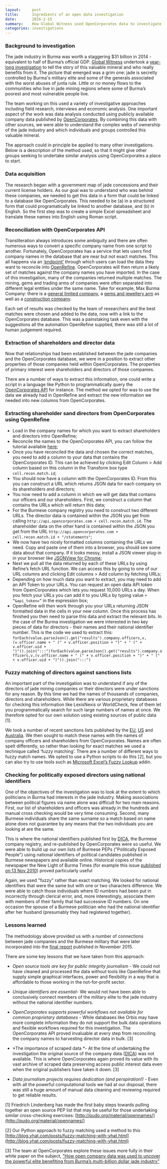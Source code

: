 ```yaml
---
layout:     post
title:      Ingredients of an open data investigation
date:       2016-2-15
summary:	How Global Witness used OpenCorporates data to investigate corruption in the Burmese jade industry
categories: investigations
---
```


### Background to investigation

The jade industry in Burma was worth a staggering $31 billion in 2014 - equivalent to half of Burma’s official GDP. [Global Witness](https://globalwitness.org) undertook a [year-long investigation](https://www.globalwitness.org/en-gb/campaigns/oil-gas-and-mining/myanmarjade/) to tell the story of this valuable mineral and who really benefits from it. The picture that emerged was a grim one: jade is secretly controlled by Burma's military elite and some of the generals associated with the worst abuses of junta rule. Little or no money flows to the communities who live in jade mining regions where some of Burma’s poorest and most vulnerable people live.

The team working on this used a variety of investigative approaches including field research, interviews and economic analysis.  One important aspect of the work was data analysis conducted using publicly available company data published by [OpenCorporates](https://opencorporates.com/). By combining this data with other sources, we were able to understand the complex webs of ownership of the jade industry and which individuals and groups controlled this valuable mineral.

The approach could in principle be applied to many other investigations. Below is a description of the method used, so that it might give other groups seeking to undertake similar analysis using OpenCorporates a place to start.

### Data acquisition

The research began with a government map of jade concessions and their current license holders. As our goal was to understand who was behind these companies, we needed to get this data in a form that could be linked to a database like OpenCorporates. This needed to be (a) in a structured form that could programatically be linked to another database, and (b) in English. So the first step was to create a simple Excel spreadsheet and translate these names into English using Roman script. 

### Reconciliation with OpenCorporates API

Transliteration always introduces some ambiguity and there are often numerous ways to convert a specific company name from one script to another. Fortunately, OpenCorporates has a service that lets users find company names in the database that are near but not exact matches. This all happens via an [‘endpoint’](https://api.opencorporates.com/documentation/Open-Refine-Reconciliation-API) through which users can load the data they want to reconcile into [OpenRefine](http://openrefine.org/). OpenCorporates will then return a likely set of matches against the company names you have imported. In the case of this investigation, many of the companies returned multiple matches. The mining, gems and trading arms of companies were often separated into different legal entities under the same name. Take for example, Max Burma Company: there is a [general limited company](https://opencorporates.com/companies/mm/733-1993-1994), a [gems and jewellery arm](https://opencorporates.com/companies/mm/903-2007-2008) as well as a [construction company](https://opencorporates.com/companies/mm/958-2005-2006). 

Each set of results was checked by the team of researchers and the best matches were chosen and added to the data, now with a link to the OpenCorporates database. This was a painstaking task even with the suggestions all the automation OpenRefine supplied, there was still a lot of human judgement required.

### Extraction of shareholders and director data

Now that relationships had been established between the jade companies and the OpenCorporates database, we were in a position to extract other properties of those companies held within OpenCorporates. The properties of primary interest were shareholders and directors of those companies.

There are a number of ways to extract this information, one could write a script in a language like Python to programmatically query the [OpenCorporates API](https://api.opencorporates.com/) for instance. The method we opted for was to use the data we already had in OpenRefine and extract the new information we needed into new columns from OpenCorporates.

### Extracting shareholder sand directors from OpenCorporates using OpenRefine

* Load in the company names for which you want to extract shareholders and directors intro OpenRefine;
* Reconcile the names to the OpenCorporates API, you can follow the tutorial available [here](https://api.opencorporates.com/documentation/Google-Refine-Reconciliation-API);
* Once you have reconciled the data and chosen the correct matches, you need to add a column to your data that contains the OpenCorporates ID. This can be achieved by clicking Edit Column > Add column based on this column in the Transform box type `cell.recon.match.id`;
* You should now have a column with the OpenCorporates ID. From this you can construct a URL which returns JSON data for each company on its shareholders and directors;
* You now need to add a column in which we will get data that contains our officers and our shareholders. First, we construct a column that contains the URLs which will return this data;
* For the Burmese company registry you need to construct two different URLs. The director data is contained within the JSON you get from calling `http://api.opencorporates.com + cell.recon.match.id`. The shareholder data on the other hand is contained within the JSON you get from the URL `http://api.opencorporates.com + cell.recon.match.id + "/statements"`;
* We now have two nicely formatted columns containing the URLs we need. Copy and paste one of them into a browser, you should see some data about that company. If it looks messy, install a JSON viewer plug-in in your browser like [JSONView for Chrome](https://chrome.google.com/webstore/detail/jsonview/chklaanhfefbnpoihckbnefhakgolnmc?hl=en);
* Next we pull all the data returned by each of these URLs by using Refine’s fetch URL function. We can access this by going to one of our URL columns and clicking Edit columns > Add column by fetching URLs;
* Depending on how much data you want to extract, you may need to add an API Token to your URLs. You can request an open data API token from OpenCorporates which lets you request 10,000 URLs a day. When you fetch your URLs you can add it to you URLs by typing value `+ “&api_token=”` in the expression box;
* OpenRefine will then work through you your URLs returning JSON formatted data in the cells in your new column. Once this process has finished you then need to parse this data and extract the relevant bits. In the case of the Burma investigation we were interested in two key pieces of data for directors - their names and their national identifier number. This is the code we used to extract this: `forEach(value.parseJson().get("results").company.officers,v,(v.officer.name + " (" + v.officer.position + ")" + " (" + v.officer.uid + ")")).join(":::")forEach(value.parseJson().get("results").company.officers,v,(v.officer.name + " (" + v.officer.position + ")" + " (" + v.officer.uid + ")")).join(":::")`

### Fuzzy matching of directors against sanctions lists

An important part of the investigation was to understand if any of the directors of jade mining companies or their directors were under sanctions for any reason. By this time we had the names of thousands of companies, directors and shareholders. While there are various proprietary databases for checking this information like LexisNexis or WorldCheck, few of them let you programmatically search for such large numbers of names at once. We therefore opted for our own solution using existing sources of public data [1].

We took a number of recent sanctions lists published by the [EU](http://eeas.europa.eu/cfsp/sanctions/consol-list/index_en.htm), [US](https://www.treasury.gov/resource-center/sanctions/Programs/Pages/Programs.aspx) and [Australia](http://dfat.gov.au/international-relations/security/sanctions/pages/consolidated-list.aspx). We then sought to match these names with the names of company officers and shareholders from OpenCorporates. Names are often spelt differently, so rather than looking for exact matches we used a technique called ‘fuzzy matching’.  There are a number of different ways to fuzzy match names. We opted to use a Python scripts to do this [2], but you can also try to use tools such as [Microsoft Excel’s Fuzzy Lookup](http://www.microsoft.com/en-gb/download/details.aspx?id=15011) addin.

### Checking for politically exposed directors using national identifiers

One of the objectives of the investigation was to look at the extent to which politicians in Burma had interests in the jade industry. Making associations between political figures via name alone was difficult for two main reasons. First, our list of shareholders and officers was already in the hundreds and manual cross checking would be very time consuming. Second, many Burmese individuals share the same surname so a match based on name alone does not guarantee by any means that the two individuals you are looking at are the same.

This is where the national identifiers published first by [DICA](http://dica.gov.mm.x-aas.net/), the Burmese company registry, and re-published by OpenCorporates were so useful. We were able to build up our own lists of Burmese PEPs ("Politically Exposed People") using national identifiers of political candidates published in Burmese newspapers and available online. Historical copies of the newspaper the New Light of Burma Times (for example this issue [published on 13 Nov 2010](https://www.globalwitness.org/en-gb/campaigns/oil-gas-and-mining/myanmarjade/)) proved particularly useful

Again, we used "fuzzy" rather than exact matching. We looked for national identifiers that were the same but with one or two characters difference. We were able to catch those individuals where ID numbers had been put in incorrectly through clerical error, and, more interestingly, associate them with members of their family that had successive ID numbers. On one occasion the spouse of a Burmese politician who had the national identifier after her husband (presumably they had registered together).

### Lessons learned

The methodology above provided us with a number of connections between jade companies and the Burmese military that were later incorporated into the [final report](https://www.globalwitness.org/en-gb/campaigns/oil-gas-and-mining/myanmarjade/) published in November 2015.

There are some key lessons that we have taken from this approach:

* *Open source tools are key for public integrity journalism* - We could not have cleaned and processed the data without tools like OpenRefine that supply simple graphical interfaces, power and flexibility in a way that is affordable to those working in the not-for-profit sector.

* *Unique identifiers are essential*- We would not have been able to conclusively connect members of the military elite to the jade industry without the national identifier numbers.

* *OpenCorporates supports powerful workflows not available for common proprietary databases* - While databases like Orbis may have more complete information they do not support the bulk data operations and flexible workflows required for this investigation. The OpenCorporates API proved invaluable at every step from reconciling the company names to harvesting director data in bulk. [3]

* *The importance of scraped data *- At the time of undertaking the investigation the original source of the company data ([DICA](http://dica.gov.mm.x-aas.net/)) was not available. This is where OpenCorporates again proved its value with its vast archive of scraped data preserving access public interest data even when the original publishers have taken it down. [3]

* *Data journalism projects requires dedication (and perspiration!)* - Even with all the powerful computational tools we had at our disposal, there was still a huge amount of manual data cleaning and reviewing required to get reliable results.

[1] Friedrich Lindenberg has made the first baby steps towards pulling together an open source PEP list that may be useful for those undertaking similar cross-checking exercises: [http://pudo.org/material/opennames/](http://pudo.org/material/opennames/)

[2] Our Python approach to fuzzy matching used a method to this [http://blog.yhat.com/posts/fuzzy-matching-with-yhat.html](http://blog.yhat.com/posts/fuzzy-matching-with-yhat.html)

[3] The team at OpenCorporates explore these issues more fully in their white paper on the subject, ["How open company data was used to uncover the powerful elite benefiting from Burma’s multi-billion dollar jade industry"](https://medium.com/@opencorporates/how-open-company-data-was-used-to-uncover-the-powerful-elite-benefiting-from-myanmar-s-multi-1ef35f88d6bd#.ygcs3g3i9)

